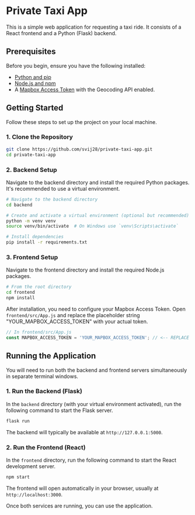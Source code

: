 # Private Taxi App

This is a simple web application for requesting a taxi ride. It consists of a React frontend and a Python (Flask) backend.

## Prerequisites

Before you begin, ensure you have the following installed:
- [Python and pip](https://www.python.org/downloads/)
- [Node.js and npm](https://nodejs.org/en/)
- A [Mapbox Access Token](https://docs.mapbox.com/help/getting-started/access-tokens/) with the Geocoding API enabled.

## Getting Started

Follow these steps to set up the project on your local machine.

### 1. Clone the Repository

```bash
git clone https://github.com/svij28/private-taxi-app.git
cd private-taxi-app
```

### 2. Backend Setup

Navigate to the backend directory and install the required Python packages. It's recommended to use a virtual environment.

```bash
# Navigate to the backend directory
cd backend

# Create and activate a virtual environment (optional but recommended)
python -m venv venv
source venv/bin/activate  # On Windows use `venv\Scripts\activate`

# Install dependencies
pip install -r requirements.txt
```

### 3. Frontend Setup

Navigate to the frontend directory and install the required Node.js packages.

```bash
# From the root directory
cd frontend
npm install
```

After installation, you need to configure your Mapbox Access Token. Open `frontend/src/App.js` and replace the placeholder string "YOUR_MAPBOX_ACCESS_TOKEN" with your actual token.

```javascript
// In frontend/src/App.js
const MAPBOX_ACCESS_TOKEN = 'YOUR_MAPBOX_ACCESS_TOKEN'; // <-- REPLACE THIS
```

## Running the Application

You will need to run both the backend and frontend servers simultaneously in separate terminal windows.

### 1. Run the Backend (Flask)

In the `backend` directory (with your virtual environment activated), run the following command to start the Flask server.

```bash
flask run
```
The backend will typically be available at `http://127.0.0.1:5000`.

### 2. Run the Frontend (React)

In the `frontend` directory, run the following command to start the React development server.

```bash
npm start
```
The frontend will open automatically in your browser, usually at `http://localhost:3000`.

Once both services are running, you can use the application.
